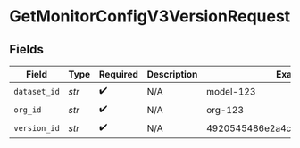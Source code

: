 # GetMonitorConfigV3VersionRequest


## Fields

| Field                            | Type                             | Required                         | Description                      | Example                          |
| -------------------------------- | -------------------------------- | -------------------------------- | -------------------------------- | -------------------------------- |
| `dataset_id`                     | *str*                            | :heavy_check_mark:               | N/A                              | model-123                        |
| `org_id`                         | *str*                            | :heavy_check_mark:               | N/A                              | org-123                          |
| `version_id`                     | *str*                            | :heavy_check_mark:               | N/A                              | 4920545486e2a4cdf0f770c09748e663 |